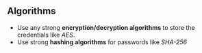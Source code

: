 ## Algorithms

- Use any strong **encryption/decryption algorithms** to store the credentials like _AES_.
- Use strong **hashing algorithms** for passwords like _SHA-256_
